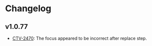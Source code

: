 # Changelog

## v1.0.77

* [CTV-2470](https://truextech.atlassian.net/browse/CTV-2470): The focus appeared to be incorrect after replace step.
